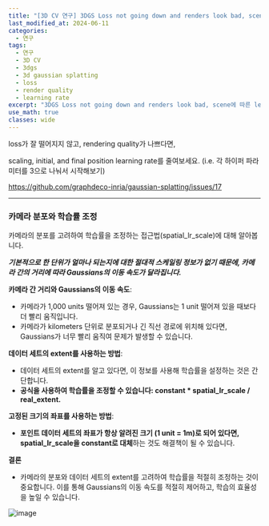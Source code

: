 ```yaml
---
title: "[3D CV 연구] 3DGS Loss not going down and renders look bad, scene에 따른 learning rate 조절"
last_modified_at: 2024-06-11
categories:
  - 연구
tags:
  - 연구
  - 3D CV
  - 3dgs
  - 3d gaussian splatting
  - loss
  - render quality
  - learning rate
excerpt: "3DGS Loss not going down and renders look bad, scene에 따른 learning rate 조절"
use_math: true
classes: wide
---
```


loss가 잘 떨어지지 않고, rendering quality가 나쁘다면,

scaling, initial, and final position learning rate를 줄여보세요. (i.e. 각 하이퍼 파라미터를 3으로 나눠서 시작해보기)

https://github.com/graphdeco-inria/gaussian-splatting/issues/17

------

### 카메라 분포와 학습률 조정

카메라의 분포를 고려하여 학습률을 조정하는 접근법(spatial_lr_scale)에 대해 알아봅니다.

***기본적으로 한 단위가 얼마나 되는지에 대한 절대적 스케일링 정보가 없기 때문에, 카메라 간의 거리에 따라 Gaussians의 이동 속도가 달라집니다.***

**카메라 간 거리와 Gaussians의 이동 속도**:
- 카메라가 1,000 units 떨어져 있는 경우, Gaussians는 1 unit 떨어져 있을 때보다 더 빨리 움직입니다.
- 카메라가 kilometers 단위로 분포되거나 긴 직선 경로에 위치해 있다면, Gaussians가 너무 빨리 움직여 문제가 발생할 수 있습니다.

**데이터 세트의 extent를 사용하는 방법**:
- 데이터 세트의 extent를 알고 있다면, 이 정보를 사용해 학습률을 설정하는 것은 간단합니다.
- **공식을 사용하여 학습률을 조정할 수 있습니다: constant * spatial_lr_scale / real_extent.**

**고정된 크기의 좌표를 사용하는 방법**:
- **포인트 데이터 세트의 좌표가 항상 알려진 크기 (1 unit = 1m)로 되어 있다면, spatial_lr_scale을 constant로 대체**하는 것도 해결책이 될 수 있습니다.

**결론**
- 카메라의 분포와 데이터 세트의 extent를 고려하여 학습률을 적절히 조정하는 것이 중요합니다. 이를 통해 Gaussians의 이동 속도를 적절히 제어하고, 학습의 효율성을 높일 수 있습니다.

![image](https://github.com/sandokim/sandokim.github.io/assets/74639652/c5a57c44-9062-4e4c-873a-ae820f47faf7)

